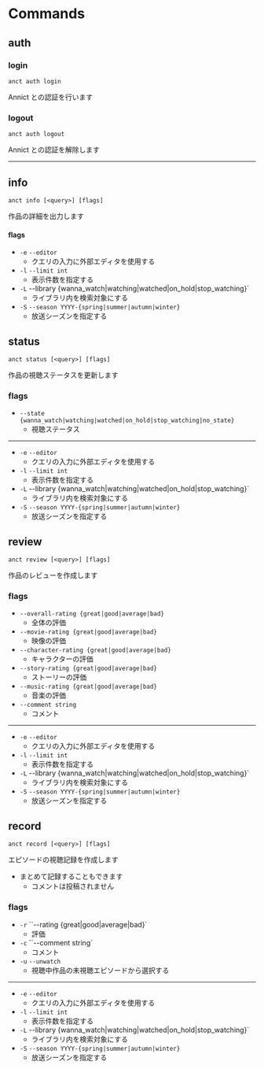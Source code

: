 # Commands

## auth

### login

```
anct auth login
```

Annict との認証を行います

### logout

```
anct auth logout
```

Annict との認証を解除します

---

## info

```
anct info [<query>] [flags]
```

作品の詳細を出力します

#### flags

- `-e` `--editor`
  - クエリの入力に外部エディタを使用する
- `-l` `--limit int`
  - 表示件数を指定する
- `-L` --library {wanna_watch|watching|watched|on_hold|stop_watching}`
  - ライブラリ内を検索対象にする
- `-S` `--season YYYY-{spring|summer|autumn|winter}`
  - 放送シーズンを指定する

## status

```
anct status [<query>] [flags]
```

作品の視聴ステータスを更新します

### flags

- `--state {wanna_watch|watching|watched|on_hold|stop_watching|no_state}`
  - 視聴ステータス

---

- `-e` `--editor`
  - クエリの入力に外部エディタを使用する
- `-l` `--limit int`
  - 表示件数を指定する
- `-L` --library {wanna_watch|watching|watched|on_hold|stop_watching}`
  - ライブラリ内を検索対象にする
- `-S` `--season YYYY-{spring|summer|autumn|winter}`
  - 放送シーズンを指定する

## review

```
anct review [<query>] [flags]
```

作品のレビューを作成します

### flags

- `--overall-rating {great|good|average|bad}`
  - 全体の評価
- `--movie-rating {great|good|average|bad}`
  - 映像の評価
- `--character-rating {great|good|average|bad}`
  - キャラクターの評価
- `--story-rating {great|good|average|bad}`
  - ストーリーの評価
- `--music-rating {great|good|average|bad}`
  - 音楽の評価
- `--comment string`
  - コメント

---

- `-e` `--editor`
  - クエリの入力に外部エディタを使用する
- `-l` `--limit int`
  - 表示件数を指定する
- `-L` --library {wanna_watch|watching|watched|on_hold|stop_watching}`
  - ライブラリ内を検索対象にする
- `-S` `--season YYYY-{spring|summer|autumn|winter}`
  - 放送シーズンを指定する

## record

```
anct record [<query>] [flags]
```

エピソードの視聴記録を作成します

- まとめて記録することもできます
  - コメントは投稿されません

### flags

- `-r` ``--rating {great|good|average|bad}`
  - 評価
- `-c` ``--comment string`
  - コメント
- `-u` `--unwatch`
  - 視聴中作品の未視聴エピソードから選択する

---

- `-e` `--editor`
  - クエリの入力に外部エディタを使用する
- `-l` `--limit int`
  - 表示件数を指定する
- `-L` --library {wanna_watch|watching|watched|on_hold|stop_watching}`
  - ライブラリ内を検索対象にする
- `-S` `--season YYYY-{spring|summer|autumn|winter}`
  - 放送シーズンを指定する
